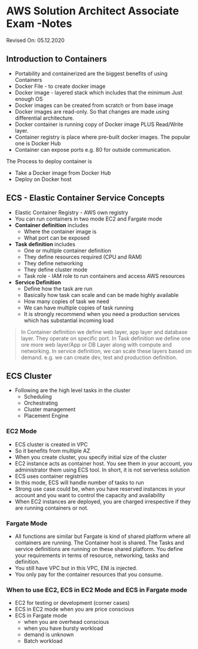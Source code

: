 # AWS Solution Architect Associate Exam -Notes

Revised On: 05.12.2020

## Introduction to Containers

* Portability and containerized are the biggest benefits of using Containers
* Docker File - to create docker image
* Docker image - layered stack which includes that the minimum Just enough OS
* Docker images can be created from scratch or from base image
* Docker images are read-only. So that changes are made using differential architecture.
* Docker container is running copy of Docker image PLUS Read/Write layer.
* Container registry is place where pre-built docker images. The popular one is Docker Hub
* Container can expose ports e.g. 80 for outside communication.


The Process to deploy container is

* Take a Docker image from Docker Hub
* Deploy on Docker host
  
## ECS - Elastic Container Service Concepts

* Elastic Container Registry - AWS own registry
* You can run containers in two mode EC2 and Fargate mode
* **Container definition** includes
  * Where the container image is
  * What port can be exposed
* **Task definition** includes
  * One or multiple container definition
  * They define resources required (CPU and RAM)
  * They define networking
  * They define cluster mode
  * Task role - IAM role to run containers and access AWS resources
* **Service Definition**
  * Define how the task are run
  * Basically how task can scale and can be made highly available
  * How many copies of task we need
  * We can have multiple copies of task running
  * It is strongly recommend when you need a production services which has substantial incoming load

> In Container definition we define web layer, app layer and database layer. They operate on specific port. In Task definition we define one ore more web layer/App or DB Layer along with compute and networking. In service definition, we can scale these layers based on demand. e.g. we can create dev, test and production definition.

## ECS Cluster

* Following are the high level tasks in the cluster
  * Scheduling
  * Orchestrating
  * Cluster management
  * Placement Engine

### EC2 Mode

* ECS cluster is created in VPC
* So it benefits from multiple AZ
* When you create cluster, you specify initial size of the cluster
* EC2 instance acts as container host. You see them in your account, you administrator them using ECS tool. In short, it is not serverless solution
* ECS uses container registries
* In this mode, ECS will handle number of tasks to run
* Strong use case could be, when you have reserved instances in your account and you want to control the capacity and availability
* When EC2 instances are deployed, you are charged irrespective if they are running containers or not.

### Fargate Mode

* All functions are similar but Fargate is kind of shared platform where all containers are running. The Container host is shared. The Tasks and service definitions are running on these shared platform. You define your requirements in terms of resource, networking, tasks and definition. 
* You still have VPC but in this VPC, ENI is injected.
* You only pay for the container resources that you consume.

### When to use EC2, ECS in EC2 Mode and ECS in Fargate mode

* EC2 for testing or development (corner cases)
* ECS in EC2 mode when you are price conscious
* ECS in Fargate mode
  * when you are overhead conscious
  * when you have bursty workload
  * demand is unknown
  * Batch workload
